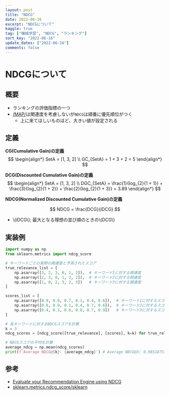 ```yaml
---
layout: post
title: "NDCG"
date: 2022-06-16
excerpt: "NDCGについて"
kaggle: true
tag: ["機械学習", "NDCG", "ランキング"]
sort_key: "2022-06-16"
update_dates: ["2022-06-16"]
comments: false
---
```


# NDCGについて

## 概要
 - ランキングの評価指標の一つ
 - [/MAP/](/MAP/)は関連度を考慮しないが`NDCG`は順番に優先順位がつく
   - 上に来てほしいものほど、大きい値が設定される

## 定義

**CG(Cumulative Gain)の定義**  
$$
\begin{align*}
SetA = [1, 3, 2] \\
GC_{SetA} = 1 + 3 + 2 = 5
\end{align*}
$$

**DCG(Discounted Cumulative Gain)の定義**  
$$
\begin{align*}
SetA = [1, 3, 2] \\
DGC_{SetA} = \frac{1}{log_{2}{1 + 1}} + \frac{3}{log_{2}{1 + 2}} + \frac{2}{log_{2}{1 + 3}} = 3.89
\end{align*}
$$

**NDCG(Normalized Discounted Cumulative Gain)の定義**  

$$
NDCG = \frac{DCG}{iDCG}
$$
 - \\(iDCG\\); 最大となる理想の並び順のときの\\(DCG\\)

## 実装例

```python
import numpy as np
from sklearn.metrics import ndcg_score

# キーワードごとの実際の関連度と予測されたスコア
true_relevance_list = [
    np.asarray([3, 2, 3, 0, 1, 2]),  # キーワード1に対する関連度
    np.asarray([2, 3, 0, 1, 3, 2]),  # キーワード2に対する関連度
    np.asarray([1, 0, 2, 3, 2, 3])   # キーワード3に対する関連度
]

scores_list = [
    np.asarray([0.9, 0.8, 0.7, 0.1, 0.4, 0.6]),  # キーワード1に対するスコア
    np.asarray([0.8, 0.9, 0.1, 0.4, 0.7, 0.6]),  # キーワード2に対するスコア
    np.asarray([0.4, 0.1, 0.6, 0.8, 0.7, 0.9])   # キーワード3に対するスコア
]

# 各キーワードに対するNDCGスコアを計算
k = 3
ndcg_scores = [ndcg_score([true_relevance], [scores], k=k) for true_relevance, scores in zip(true_relevance_list, scores_list)]

# NDCGスコアの平均を計算
average_ndcg = np.mean(ndcg_scores)
print(f'Average NDCG@{k}: {average_ndcg}') # Average NDCG@3: 0.9851875744203364
```

## 参考
 - [Evaluate your Recommendation Engine using NDCG](https://towardsdatascience.com/evaluate-your-recommendation-engine-using-ndcg-759a851452d1)
 - [sklearn.metrics.ndcg_score/sklearn](https://scikit-learn.org/stable/modules/generated/sklearn.metrics.ndcg_score.html)
